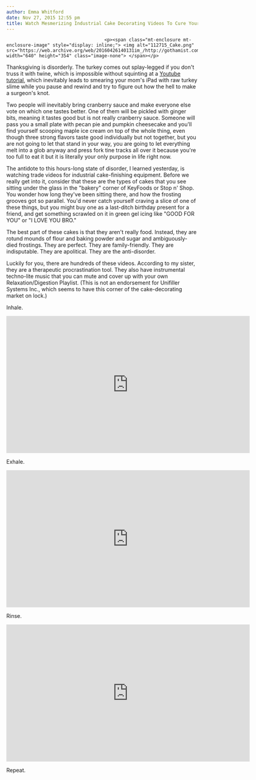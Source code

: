 ```yaml
---
author: Emma Whitford
date: Nov 27, 2015 12:55 pm
title: Watch Mesmerizing Industrial Cake Decorating Videos To Cure Your Thanksgiving Hangover
---
```


	
										<p><span class="mt-enclosure mt-enclosure-image" style="display: inline;"> <img alt="112715_Cake.png" src="https://web.archive.org/web/20160426140131im_/http://gothamist.com/attachments/nyc_ewhitford/112715_Cake.png" width="640" height="354" class="image-none"> </span></p>

<p>Thanksgiving is disorderly. The turkey comes out splay-legged if you don&apos;t truss it with twine, which is impossible without squinting at a <a href="https://web.archive.org/web/20160426140131/https://www.youtube.com/watch?v=auQB7D_xB0I">Youtube tutorial</a>, which inevitably leads to smearing your mom&apos;s iPad with raw turkey slime while you pause and rewind and try to figure out how the hell to make a surgeon&apos;s knot. </p>

<p>Two people will inevitably bring cranberry sauce and make everyone else vote on which one tastes better. One of them will be pickled with ginger bits, meaning it tastes good but is not really cranberry sauce. Someone will pass you a small plate with pecan pie and pumpkin cheesecake and you&apos;ll find yourself scooping maple ice cream on top of the whole thing, even though three strong flavors taste good individually but not together, but you are not going to let that stand in your way, you are going to let everything melt into a glob anyway and press fork tine tracks all over it because you&apos;re too full to eat it but it is literally your only purpose in life right now.</p>

<p>The antidote to this hours-long state of disorder, I learned yesterday, is watching trade videos for industrial cake-finishing equipment. Before we really get into it, consider that these are the types of cakes that you see sitting under the glass in the &quot;bakery&quot; corner of KeyFoods or Stop n&apos; Shop. You wonder how long they&apos;ve been sitting there, and how the frosting grooves got so parallel. You&apos;d never catch yourself craving a slice of one of these things, but you might buy one as a last-ditch birthday present for a friend, and get something scrawled on it in green gel icing like &quot;GOOD FOR YOU&quot; or &quot;I LOVE YOU BRO.&quot;  </p>

<p>The best part of these cakes is that they aren&apos;t really food. Instead, they are rotund mounds of flour and baking powder and sugar and ambiguously-died frostings. They are perfect. They are family-friendly. They are indisputable. They are apolitical. They are the anti-disorder.</p>

<p>Luckily for you, there are hundreds of these videos. According to my sister, they are a therapeutic procrastination tool. They also have instrumental techno-lite music that you can mute and cover up with your own Relaxation/Digestion Playlist. (This is not an endorsement  for Unifiller Systems Inc., which seems to have this corner of the cake-decorating market on lock.) </p>

<p>Inhale. </p>

<center><iframe width="640" height="360" src="https://web.archive.org/web/20160426140131if_/https://www.youtube.com/embed/2lPGYhOZDgc?rel=0&amp;showinfo=0" frameborder="0" allowfullscreen></iframe></center>

<p>Exhale. </p>

<center><iframe width="640" height="360" src="https://web.archive.org/web/20160426140131if_/https://www.youtube.com/embed/hWLmpXm_BEU?rel=0&amp;showinfo=0" frameborder="0" allowfullscreen></iframe></center>

<p>Rinse. </p>

<center><iframe width="640" height="360" src="https://web.archive.org/web/20160426140131if_/https://www.youtube.com/embed/xdLIRwdCSyM?rel=0&amp;showinfo=0" frameborder="0" allowfullscreen></iframe></center>

<p>Repeat. </p>					
										
									
				